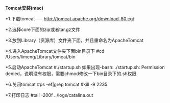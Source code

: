 **Tomcat安装(mac)**

*1.下载tomcat——http://tomcat.apache.org/download-80.cgi

*2.选择core下面的zip或者tar.gz文件

*3.放到Library（资源库）文件夹下面，并且重命名为ApacheTomcat

*4.进入ApacheTomcat文件夹下面bin目录下  #cd /Users/limeng/Library/tomcat/bin

*5.启动ApacheTomcat    #./startup.sh
如果出现-bash: ./startup.sh: Permission denied，说明没有权限，需要chmod修改一下bin目录下的.sh权限

*6.关闭tomcat  #ps -ef|grep tomcat  #kill -9 2235

*7.打印日志   #tail -200f ../logs/catalina.out